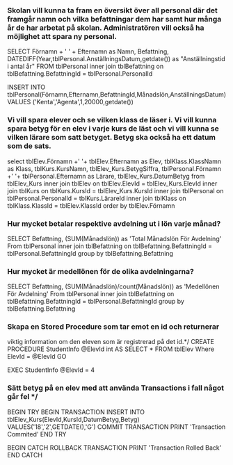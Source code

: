 ### Skolan vill kunna ta fram en översikt över all personal där det framgår namn och vilka befattningar dem har samt hur många år de har arbetat på skolan. Administratören vill också ha möjlighet att spara ny personal.
SELECT Förnamn + ' ' + Efternamn as Namn, Befattning, DATEDIFF(Year,tblPersonal.AnställningsDatum,getdate()) as "Anställningstid i antal år"
FROM tblPersonal
inner join tblBefattning on tblBefattning.BefattningId = tblPersonal.PersonalId

INSERT INTO tblPersonal(Förnamn,Efternamn,BefattningId,Månadslön,AnställningsDatum)
VALUES ('Kenta','Agenta',1,20000,getdate())



### Vi vill spara elever och se vilken klass de läser i. Vi vill kunna spara betyg för en elev i varje kurs de läst och vi vill kunna se vilken lärare som satt betyget. Betyg ska också ha ett datum som de sats.
select tblElev.Förnamn +' '+ tblElev.Efternamn as Elev, tblKlass.KlassNamn as Klass, tblKurs.KursNamn,
tblElev_Kurs.BetygSiffra,
tblPersonal.Förnamn +' '+ tblPersonal.Efternamn as Lärare, tblElev_Kurs.DatumBetyg from tblElev_Kurs
inner join tblElev on tblElev.ElevId = tblElev_Kurs.ElevId
inner join tblKurs on tblKurs.KursId = tblElev_Kurs.KursId
inner join tblPersonal on tblPersonal.PersonalId = tblKurs.LärareId
inner join tblKlass on tblKlass.KlassId = tblElev.KlassId
order by tblElev.Förnamn


### Hur mycket betalar respektive avdelning ut i lön varje månad?
SELECT Befattning,
(SUM(Månadslön)) as 'Total Månadslön För Avdelning'
From tblPersonal
inner join tblBefattning on tblBefattning.BefattningId = tblPersonal.BefattningId
group by tblBefattning.Befattning


### Hur mycket är medellönen för de olika avdelningarna?
SELECT Befattning,
(SUM(Månadslön)/count(Månadslön)) as 'Medellönen För Avdelning'
From tblPersonal
inner join tblBefattning on tblBefattning.BefattningId = tblPersonal.BefattningId
group by tblBefattning.Befattning


### Skapa en Stored Procedure som tar emot en id och returnerar
viktig information om den eleven som är registrerad på det id.*/
CREATE PROCEDURE StudentInfo @ElevId int
AS
SELECT * FROM tblElev
Where ElevId = @ElevId
GO

EXEC StudentInfo @ElevId = 4

### Sätt betyg på en elev med att använda Transactions i fall något går fel */
BEGIN TRY
BEGIN TRANSACTION
INSERT INTO tblElev_Kurs(ElevId,KursId,DatumBetyg,Betyg)
VALUES('18','2',GETDATE(),'G')
COMMIT TRANSACTION
PRINT 'Transaction Commited'
END TRY

BEGIN CATCH
ROLLBACK TRANSACTION
PRINT 'Transaction Rolled Back'
END CATCH

